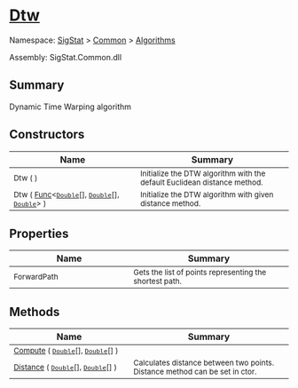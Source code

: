 # [Dtw](./Dtw.md)

Namespace: [SigStat]() > [Common](./../README.md) > [Algorithms](./README.md)

Assembly: SigStat.Common.dll

## Summary
Dynamic Time Warping algorithm

## Constructors

| Name | Summary | 
| --- | --- | 
| <sub>Dtw (  )</sub><div style="width: 200px">| <sub>Initialize the DTW algorithm with the default Euclidean distance method.</sub><div style="width: 200px">| <br>
| <sub>Dtw ( [Func](https://docs.microsoft.com/en-us/dotnet/api/System.Func-3)\<[`Double`](https://docs.microsoft.com/en-us/dotnet/api/System.Double)[], [`Double`](https://docs.microsoft.com/en-us/dotnet/api/System.Double)[], [`Double`](https://docs.microsoft.com/en-us/dotnet/api/System.Double)> )</sub><div style="width: 200px">| <sub>Initialize the DTW algorithm with given distance method.</sub><div style="width: 200px">| <br>


## Properties

| Name | Summary | 
| --- | --- | 
| <sub>ForwardPath</sub><div style="width: 200px">| <sub>Gets the list of points representing the shortest path.</sub><div style="width: 200px">| <br>


## Methods

| Name | Summary | 
| --- | --- | 
| <sub>[Compute](./Methods/Dtw-100664150.md) ( [`Double`](https://docs.microsoft.com/en-us/dotnet/api/System.Double)[], [`Double`](https://docs.microsoft.com/en-us/dotnet/api/System.Double)[] )</sub><div style="width: 200px">| <sub></sub><div style="width: 200px">| <br>
| <sub>[Distance](./Methods/Dtw-100664151.md) ( [`Double`](https://docs.microsoft.com/en-us/dotnet/api/System.Double)[], [`Double`](https://docs.microsoft.com/en-us/dotnet/api/System.Double)[] )</sub><div style="width: 200px">| <sub>Calculates distance between two points.  Distance method can be set in ctor.</sub><div style="width: 200px">| <br>


